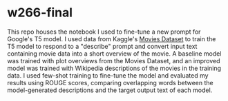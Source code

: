 # w266-final
This repo houses the notebook I used to fine-tune a new prompt for Google's T5 model.
I used data from Kaggle's [Movies Dataset](https://www.kaggle.com/datasets/rounakbanik/the-movies-dataset?select=movies_metadata.csv) to train the T5 model to respond to a "describe" prompt and convert input text containing movie data into a short overview of the movie. A baseline model was trained with plot overviews from the Movies Dataset, and an improved model was trained with Wikipedia descriptions of the movies in the training data. I used few-shot training to fine-tune the model and evaluated my results using ROUGE scores, comparing overlapping words between the model-generated descriptions and the target output text of each model.
